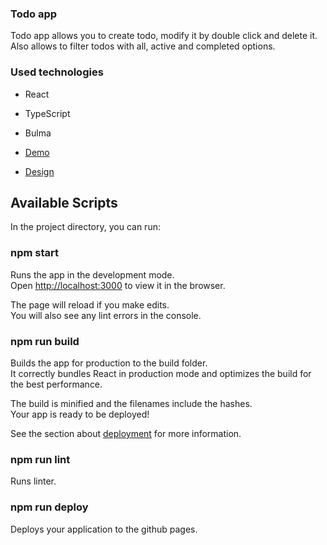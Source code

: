 ### Todo app

Todo app allows you to create todo, modify it by double click and delete it. Also allows to filter todos with all, active and completed options.

### Used technologies

- React
- TypeScript
- Bulma

- [Demo](<https://artem8746.github.io/react_todo-app-with-api-prod/>)
- [Design](<https://www.figma.com/file/T5ttF21UnT6RRmCQQaZc6L/Phone-catalog-(V2)-Original?type=design&node-id=15834-1506&mode=design&t=ucHrNk1tUQoe6hb3-0>)

## Available Scripts

In the project directory, you can run:

### npm start

Runs the app in the development mode.\
Open [http://localhost:3000](http://localhost:3000/) to view it in the browser.

The page will reload if you make edits.\
You will also see any lint errors in the console.

### npm run build

Builds the app for production to the build folder.\
It correctly bundles React in production mode and optimizes the build for the best performance.

The build is minified and the filenames include the hashes.\
Your app is ready to be deployed!

See the section about [deployment](https://facebook.github.io/create-react-app/docs/deployment) for more information.

### npm run lint

Runs linter.

### npm run deploy

Deploys your application to the github pages.
